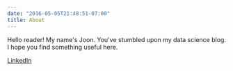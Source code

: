 ```yaml
---
date: "2016-05-05T21:48:51-07:00"
title: About
---
```


Hello reader! My name's Joon. You've stumbled upon my data science blog. I hope you find something useful here. 

[LinkedIn](https://www.linkedin.com/in/joonhoim/)